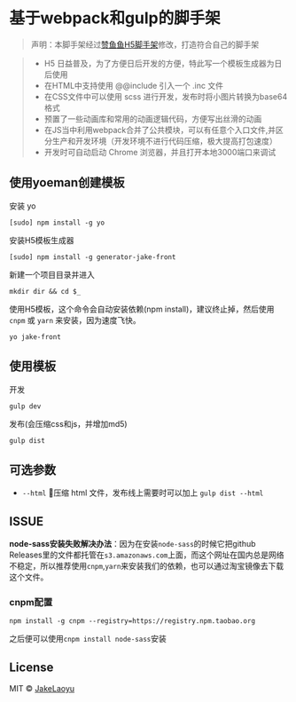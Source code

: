 # 基于webpack和gulp的脚手架

>声明：本脚手架经过[赞鱼鱼H5脚手架](https://github.com/zanseven007/generator-zyy-h5)修改，打造符合自己的脚手架

> - H5 日益普及，为了方便日后开发的方便，特此写一个模板生成器为日后使用
> - 在HTML中支持使用 @@include 引入一个 .inc 文件
> - 在CSS文件中可以使用 scss 进行开发，发布时将小图片转换为base64格式
> - 预置了一些动画库和常用的动画逻辑代码，方便写出丝滑的动画
> - 在JS当中利用webpack合并了公共模块，可以有任意个入口文件,并区分生产和开发环境（开发环境不进行代码压缩，极大提高打包速度）
> - 开发时可自动启动 Chrome 浏览器，并且打开本地3000端口来调试

## 使用yoeman创建模板
安装 yo

```
[sudo] npm install -g yo
```
安装H5模板生成器

```
[sudo] npm install -g generator-jake-front
```
新建一个项目目录并进入

```
mkdir dir && cd $_
```
使用H5模板，这个命令会自动安装依赖(npm install)，建议终止掉，然后使用 `cnpm` 或 `yarn` 来安装，因为速度飞快。

```
yo jake-front
```

## 使用模板
开发

```
gulp dev
```
发布(会压缩css和js，并增加md5)
```
gulp dist
```

## 可选参数

- `--html` 压缩 html 文件，发布线上需要时可以加上 `gulp dist --html`

## ISSUE

**node-sass安装失败解决办法**：因为在安装`node-sass`的时候它把github Releases里的文件都托管在`s3.amazonaws.com`上面，而这个网址在国内总是网络不稳定，所以推荐使用`cnpm`,`yarn`来安装我们的依赖，也可以通过淘宝镜像去下载这个文件。

### cnpm配置

```
npm install -g cnpm --registry=https://registry.npm.taobao.org
```

之后便可以使用`cnpm install node-sass`安装

## License
MIT © [JakeLaoyu](https://github.com/JakeLaoyu)
